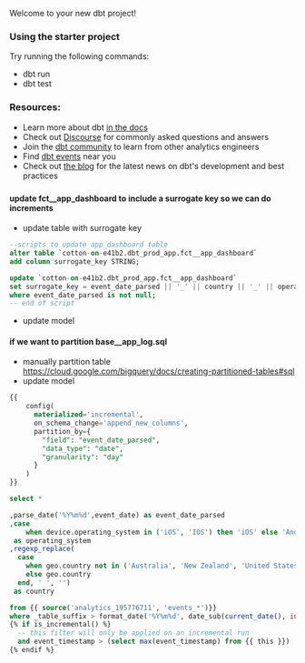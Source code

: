 Welcome to your new dbt project!

### Using the starter project

Try running the following commands:
- dbt run
- dbt test


### Resources:
- Learn more about dbt [in the docs](https://docs.getdbt.com/docs/introduction)
- Check out [Discourse](https://discourse.getdbt.com/) for commonly asked questions and answers
- Join the [dbt community](http://community.getbdt.com/) to learn from other analytics engineers
- Find [dbt events](https://events.getdbt.com) near you
- Check out [the blog](https://blog.getdbt.com/) for the latest news on dbt's development and best practices


### 

#### update fct__app_dashboard to include a surrogate key so we can do increments

- update table with surrogate key
```sql
--scripts to update app_dashboard table
alter table `cotton-on-e41b2.dbt_prod_app.fct__app_dashboard`
add column surrogate_key STRING;

update `cotton-on-e41b2.dbt_prod_app.fct__app_dashboard`
set surrogate_key = event_date_parsed || '_' || country || '_' || operating_system
where event_date_parsed is not null;
-- end of script
```

- update model


#### if we want to partition base__app_log.sql

- manually partition table  https://cloud.google.com/bigquery/docs/creating-partitioned-tables#sql
- update model

```sql
{{ 
    config(
      materialized='incremental',
      on_schema_change='append_new_columns',
      partition_by={
        "field": "event_date_parsed",
        "data_type": "date",
        "granularity": "day"
      }    
    )
}}

select *

,parse_date('%Y%m%d',event_date) as event_date_parsed
,case 
    when device.operating_system in ('iOS', 'IOS') then 'iOS' else 'Android' end 
 as operating_system
,regexp_replace(
  case 
    when geo.country not in ('Australia', 'New Zealand', 'United States') then 'Other'
    else geo.country
  end, ' ', '') 
 as country

from {{ source('analytics_195776711', 'events_*')}}
where _table_suffix > format_date('%Y%m%d', date_sub(current_date(), interval 90 day))
{% if is_incremental() %}
  -- this filter will only be applied on an incremental run
  and event_timestamp > (select max(event_timestamp) from {{ this }})
{% endif %}
```